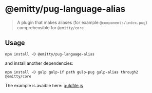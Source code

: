 # @emitty/pug-language-alias

> A plugin that makes aliases (for example `@components/index.pug`) comprehensible for `@emitty/core`

## Usage

```shell
npm install -D @emitty/pug-language-alias
```

and install another dependencies:

```shell
npm install -D gulp gulp-if path gulp-pug gulp-alias through2 @emitty/core
```

The example is avaible here: [gulpfile.js](https://github.com/dx1ded/emitty-language-pug-alias/blob/main/examples/gulpfile.js)

